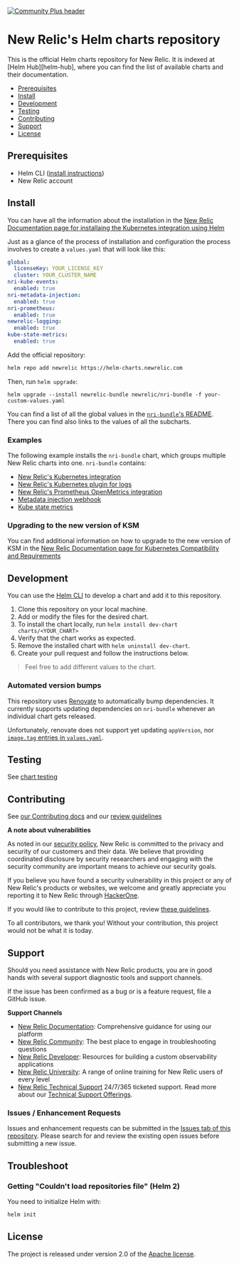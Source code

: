 [![Community Plus header](https://github.com/newrelic/opensource-website/raw/main/src/images/categories/Community_Plus.png)](https://opensource.newrelic.com/oss-category/#community-plus)

# New Relic's Helm charts repository

This is the official Helm charts repository for New Relic. It is indexed at [Helm Hub][helm-hub], where you can find the list of available charts and their documentation.

<!-- vscode-markdown-toc -->
* [Prerequisites](#Prerequisites)
* [Install](#Installthecharts)
* [Development](#Development)
* [Testing](#Testing)
* [Contributing](#Contributing)
* [Support](#Support)
* [License](#License)

<!-- vscode-markdown-toc-config
	numbering=true
	autoSave=true
	/vscode-markdown-toc-config -->
<!-- /vscode-markdown-toc -->

## <a name='Prerequisites'></a>Prerequisites

* Helm CLI ([install instructions][installing-helm])
* New Relic account

## <a name='Installthecharts'></a>Install
You can have all the information about the installation in the [New Relic Documentation page for installaing the Kubernetes integration
using Helm](https://docs.newrelic.com/docs/kubernetes-pixie/kubernetes-integration/installation/install-kubernetes-integration-using-helm/)

Just as a glance of the process of installation and configuration the process involves to create a `values.yaml` that will look like this:
```yaml
global:
  licenseKey: YOUR_LICENSE_KEY
  cluster: YOUR_CLUSTER_NAME
nri-kube-events:
  enabled: true
nri-metadata-injection:
  enabled: true
nri-prometheus:
  enabled: true
newrelic-logging:
  enabled: true
kube-state-metrics:
  enabled: true
```

Add the official repository:
```sh
helm repo add newrelic https://helm-charts.newrelic.com
```

Then, run `helm upgrade`:
```shell
helm upgrade --install newrelic-bundle newrelic/nri-bundle -f your-custom-values.yaml
```

You can find a list of all the global values in the [`nri-bundle`'s README](charts/nri-bundle/README.md). There you can find also links
to the values of all the subcharts.

### <a name='Examples'></a>Examples

The following example installs the `nri-bundle` chart, which groups multiple New Relic charts into one. `nri-bundle` contains:

- [New Relic's Kubernetes integration][newrelic-kubernetes]
- [New Relic's Kubernetes plugin for logs][newrelic-logs]
- [New Relic's Prometheus OpenMetrics integration][newrelic-prometheus]
- [Metadata injection webhook][newrelic-webhook]
- [Kube state metrics][ksm]

### <a name='Upgrading'></a>Upgrading to the new version of KSM
You can find additional information on how to upgrade to the new version of KSM in the [New Relic Documentation page for Kubernetes Compatibility and Requirements](https://docs.newrelic.com/docs/kubernetes-pixie/kubernetes-integration/get-started/kubernetes-integration-compatibility-requirements/#upgrading-to-the-new-version-of-ksm)

## <a name='Development'></a>Development

You can use the [Helm CLI][installing-helm] to develop a chart and add it to this repository.

1. Clone this repository on your local machine.
2. Add or modify the files for the desired chart.
3. To install the chart locally, run `helm install dev-chart charts/<YOUR_CHART>`
4. Verify that the chart works as expected.
5. Remove the installed chart with `helm uninstall dev-chart`.
6. Create your pull request and follow the instructions below.

> Feel free to add different values to the chart.

### <a name='Automatedversionbumps'></a>Automated version bumps

This repository uses [Renovate](https://docs.renovatebot.com/configuration-options/) to automatically bump dependencies. It currently supports updating dependencies on `nri-bundle` whenever an individual chart gets released.

Unfortunately, renovate does not support yet updating `appVersion`, nor [`image.tag` entries in `values.yaml`](https://github.com/renovatebot/renovate/issues/4728).

## <a name='Testing'></a>Testing

See [chart testing](docs/chart_testing.md)

## <a name='Contributing'></a>Contributing

See [our Contributing docs](CONTRIBUTING.md) and our [review guidelines](docs/review_guidelines.md)

**A note about vulnerabilities**

As noted in our [security policy](../../security/policy), New Relic is committed to the privacy and security of our customers and their data. We believe that providing coordinated disclosure by security researchers and engaging with the security community are important means to achieve our security goals.

If you believe you have found a security vulnerability in this project or any of New Relic's products or websites, we welcome and greatly appreciate you reporting it to New Relic through [HackerOne](https://hackerone.com/newrelic).

If you would like to contribute to this project, review [these guidelines](./CONTRIBUTING.md).

To all contributors, we thank you!  Without your contribution, this project would not be what it is today.


## <a name='Support'></a>Support

Should you need assistance with New Relic products, you are in good hands with several support diagnostic tools and support channels.

If the issue has been confirmed as a bug or is a feature request, file a GitHub issue.

**Support Channels**

* [New Relic Documentation](https://docs.newrelic.com): Comprehensive guidance for using our platform
* [New Relic Community](https://discuss.newrelic.com/c/support-products-agents/new-relic-infrastructure): The best place to engage in troubleshooting questions
* [New Relic Developer](https://developer.newrelic.com/): Resources for building a custom observability applications
* [New Relic University](https://learn.newrelic.com/): A range of online training for New Relic users of every level
* [New Relic Technical Support](https://support.newrelic.com/) 24/7/365 ticketed support. Read more about our [Technical Support Offerings](https://docs.newrelic.com/docs/licenses/license-information/general-usage-licenses/support-plan).

### <a name='IssuesEnhancementRequests'></a>Issues / Enhancement Requests

Issues and enhancement requests can be submitted in the [Issues tab of this repository](../../issues). Please search for and review the existing open issues before submitting a new issue.

## <a name='Troubleshoot'></a>Troubleshoot

### <a name='TroubleshootCannotLoadRepos'></a>Getting "Couldn't load repositories file" (Helm 2)

You need to initialize Helm with:
```sh
helm init
```

## <a name='License'></a>License

The project is released under version 2.0 of the [Apache license](http://www.apache.org/licenses/LICENSE-2.0).

[Artifact Hub]: https://artifacthub.io/packages/search?repo=newrelic
[helm-search]: https://helm.sh/docs/intro/using_helm/#helm-search-finding-charts
[helm-install]: https://helm.sh/docs/intro/using_helm/#helm-install-installing-a-package
[newrelic-kubernetes]: https://docs.newrelic.com/docs/integrations/kubernetes-integration/get-started/introduction-kubernetes-integration
[newrelic-webhook]: https://docs.newrelic.com/docs/integrations/kubernetes-integration/link-your-applications/link-your-applications-kubernetes
[newrelic-prometheus]: https://docs.newrelic.com/docs/integrations/prometheus-integrations/get-started/new-relic-prometheus-openmetrics-integration-kubernetes
[newrelic-logs]: https://docs.newrelic.com/docs/logs/enable-logs/enable-logs/kubernetes-plugin-logs
[ksm]: https://github.com/kubernetes/kube-state-metrics
[installing-helm]: https://helm.sh/docs/intro/install/
[github-personal-access-token]: https://help.github.com/en/github/authenticating-to-github/creating-a-personal-access-token-for-the-command-line
